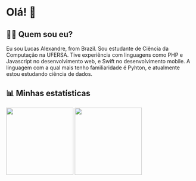 # Olá! 👋

## 👱‍♂️ Quem sou eu?
Eu sou Lucas Alexandre, from Brazil. Sou estudante de Ciência da Computação na UFERSA. Tive experiência com linguagens como PHP e Javascript no desenvolvimento web, e Swift no desenvolvimento mobile. A linguagem com a qual mais tenho familiaridade é Pyhton, e atualmente estou estudando ciência de dados.

## 📊 Minhas estatísticas
<img src="https://github-readme-stats.vercel.app/api?username=lucasalexandreao&show_icons=true&theme=tokyonight" height="180em"/>  <img src="https://github-readme-stats.vercel.app/api/top-langs/?username=lucasalexandreao&theme=tokyonight&layout=compact" height="180em"/>

<!--
**LucPy/LucPy** is a ✨ _special_ ✨ repository because its `README.md` (this file) appears on your GitHub profile.

Here are some ideas to get you started:

- 🔭 I’m currently working on ...
- 🌱 I’m currently learning ...
- 👯 I’m looking to collaborate on ...
- 🤔 I’m looking for help with ...
- 💬 Ask me about ...
- 📫 How to reach me: ...
- 😄 Pronouns: ...
- ⚡ Fun fact: ...
-->
